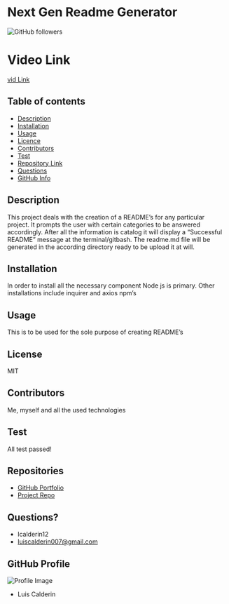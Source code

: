 # Next Gen Readme Generator
  ![GitHub followers](https://img.shields.io/github/followers/lcalderin12?style=social)
  
# Video Link
[vid Link](https://drive.google.com/file/d/1NKLx2eUmlo894za0nCIFyxAJFyuYjIg_/view)

## Table of contents
- [Description](#Description)
- [Installation](#Installation)
- [Usage](#Usage)
- [Licence](#Licence)
- [Contributors](#Contributors)
- [Test](#Test)
- [Repository Link](#Repositories)
- [Questions](#Questions?)
- [GitHub Info](#GitHub) 
## Description 
This project deals with the creation of a README’s for any particular project. It prompts the user with certain categories to be answered accordingly. After all the information is catalog it will display a “Successful README” message at the terminal/gitbash. The readme.md file will be generated in the according directory ready to be upload it at will. 
## Installation
In order to install all the necessary component Node js is primary. Other installations include inquirer and axios npm’s
## Usage
This is to be used for the sole purpose of creating README’s
## License
MIT
## Contributors
Me, myself and all the used technologies
## Test
All test passed!
## Repositories
- [GitHub Portfolio](https://github.com/lcalderin12)
- [Project Repo](https://github.com/lcalderin12/Next-Gen-README-Generator)
## Questions?
- lcalderin12
- luiscalderin007@gmail.com
## GitHub Profile
![Profile Image](https://avatars2.githubusercontent.com/u/24910227?v=4)
- Luis Calderin
